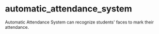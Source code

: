 # automatic_attendance_system

Automatic Attendance System can recognize students' faces to mark their attendance. 
